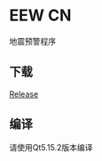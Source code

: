 # EEW CN
地震预警程序

## 下载
[Release](https://github.com/OpenEEWCN/eewcn/releases)

## 编译
请使用Qt5.15.2版本编译

